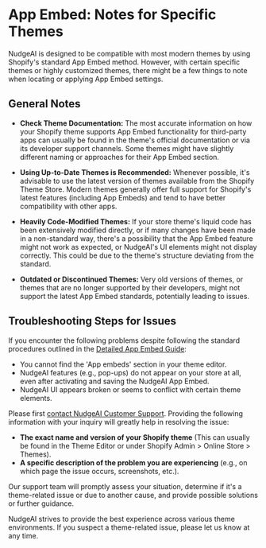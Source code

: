 # App Embed: Notes for Specific Themes

NudgeAI is designed to be compatible with most modern themes by using Shopify's standard App Embed method. However, with certain specific themes or highly customized themes, there might be a few things to note when locating or applying App Embed settings.

## General Notes

*   **Check Theme Documentation:** The most accurate information on how your Shopify theme supports App Embed functionality for third-party apps can usually be found in the theme's official documentation or via its developer support channels. Some themes might have slightly different naming or approaches for their App Embed section.

*   **Using Up-to-Date Themes is Recommended:** Whenever possible, it's advisable to use the latest version of themes available from the Shopify Theme Store. Modern themes generally offer full support for Shopify's latest features (including App Embeds) and tend to have better compatibility with other apps.

*   **Heavily Code-Modified Themes:** If your store theme's liquid code has been extensively modified directly, or if many changes have been made in a non-standard way, there's a possibility that the App Embed feature might not work as expected, or NudgeAI's UI elements might not display correctly. This could be due to the theme's structure deviating from the standard.

*   **Outdated or Discontinued Themes:** Very old versions of themes, or themes that are no longer supported by their developers, might not support the latest App Embed standards, potentially leading to issues.

## Troubleshooting Steps for Issues

If you encounter the following problems despite following the standard procedures outlined in the [Detailed App Embed Guide](./app-embed-guide.md):

*   You cannot find the 'App embeds' section in your theme editor.
*   NudgeAI features (e.g., pop-ups) do not appear on your store at all, even after activating and saving the NudgeAI App Embed.
*   NudgeAI UI appears broken or seems to conflict with certain theme elements.

Please first [contact NudgeAI Customer Support](../../support/contacting-support.md). Providing the following information with your inquiry will greatly help in resolving the issue:

*   **The exact name and version of your Shopify theme** (This can usually be found in the Theme Editor or under Shopify Admin > Online Store > Themes).
*   **A specific description of the problem you are experiencing** (e.g., on which page the issue occurs, screenshots, etc.).

Our support team will promptly assess your situation, determine if it's a theme-related issue or due to another cause, and provide possible solutions or further guidance.

NudgeAI strives to provide the best experience across various theme environments. If you suspect a theme-related issue, please let us know at any time. 